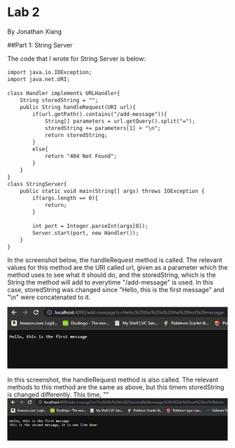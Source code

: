 # Lab 2
By Jonathan Xiang

##Part 1: String Server

The code that I wrote for String Server is below:

```
import java.io.IOException;
import java.net.URI;

class Handler implements URLHandler{
    String storedString = "";
    public String handleRequest(URI url){
        if(url.getPath().contains("/add-message")){
            String[] parameters = url.getQuery().split("=");
            storedString += parameters[1] + "\n";
            return storedString;
        }
        else{
            return "404 Not Found";
        }
    }
}
class StringServer{
    public static void main(String[] args) throws IOException {
        if(args.length == 0){
            return;
        }

        int port = Integer.parseInt(args[0]);
        Server.start(port, new Handler());
    }
}
```

In the screenshot below, the handleRequest method is called. The relevant
values for this method are the URI called url, given as a parameter which the
method uses to see what it should do, and the storedString, which is
the String the method will add to everytime "/add-message" is used.
In this case, storedString was changed since "Hello, this is the first message"
and "\n" were concatenated to it.

![Image](firstmessage.png)


In this screenshot, the handleRequest method is also called. The relevant methods to
this method are the same as above, but this timem storedString is changed differently.
This time, ""
![Image](secondmessage.png)
